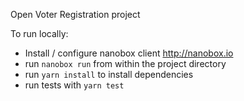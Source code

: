 Open Voter Registration project

To run locally:
* Install / configure nanobox client http://nanobox.io
* run `nanobox run` from within the project directory
* run `yarn install` to install dependencies 
* run tests with `yarn test`
